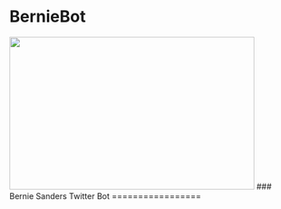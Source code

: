 # BernieBot
<img src="http://blog.iheartraves.com/berniechella-free-block-party-sanders/" width="432" height="270" />
### Bernie Sanders Twitter Bot
=================
